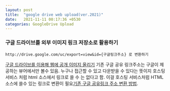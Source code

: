 ```yaml
---
layout: post
title:  "google drive web upload(ver.2021)"
date:   2021-11-11 00:17:36 +0530
categories: GoogleDrive Upload
---
```


### 구글 드라이브를 외부 이미지 링크 저장소로 활용하기
```
http://drive.google.com/uc/export=view&id={구글링크주소} 로 변환하기
```

[구글 드라이브를 이용해 웹에 공개 이미지 올리기][참조1] 기존 구글 공유 링크주소는 구글이 제공하는 뷰어에서만 볼수 있음. 누구나 접근할 수 있고 다운받을 수 있다는 뜻이지 호스팅 서비스 처럼 html 소스에서 링크로 쓸 수 는 없다고 함. 이걸 호스팅 서비스처럼 HTML 소스에 쓸수 있는 링크로 변환이 필요[기존 구글 공유링크 주소 변환 방법][참조2].

[참조1]: https://chobolife.github.io/blog/2019/07/29/google-drive-image/
[참조2]: https://www.ymca.pe.kr/2658
